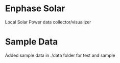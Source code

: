 # Enphase Solar
Local Solar Power data collector/visualizer
# Sample Data
Added sample data in ./data folder for test and sample
